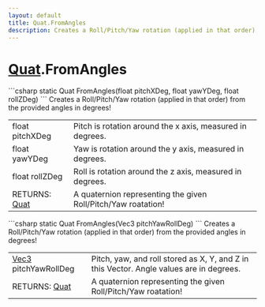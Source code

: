 ```yaml
---
layout: default
title: Quat.FromAngles
description: Creates a Roll/Pitch/Yaw rotation (applied in that order) from the provided angles in degrees!
---
```

# [Quat]({{site.url}}/Pages/Reference/Quat.html).FromAngles

<div class='signature' markdown='1'>
```csharp
static Quat FromAngles(float pitchXDeg, float yawYDeg, float rollZDeg)
```
Creates a Roll/Pitch/Yaw rotation (applied in that
order) from the provided angles in degrees!
</div>

|  |  |
|--|--|
|float pitchXDeg|Pitch is rotation around the x axis,             measured in degrees.|
|float yawYDeg|Yaw is rotation around the y axis, measured             in degrees.|
|float rollZDeg|Roll is rotation around the z axis,              measured in degrees.|
|RETURNS: [Quat]({{site.url}}/Pages/Reference/Quat.html)|A quaternion representing the given Roll/Pitch/Yaw roatation!|

<div class='signature' markdown='1'>
```csharp
static Quat FromAngles(Vec3 pitchYawRollDeg)
```
Creates a Roll/Pitch/Yaw rotation (applied in that
order) from the provided angles in degrees!
</div>

|  |  |
|--|--|
|[Vec3]({{site.url}}/Pages/Reference/Vec3.html) pitchYawRollDeg|Pitch, yaw, and roll stored as             X, Y, and Z in this Vector. Angle values are in degrees.|
|RETURNS: [Quat]({{site.url}}/Pages/Reference/Quat.html)|A quaternion representing the given Roll/Pitch/Yaw roatation!|




